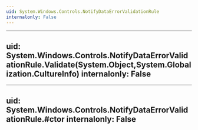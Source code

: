 ```yaml
---
uid: System.Windows.Controls.NotifyDataErrorValidationRule
internalonly: False
---
```


---
uid: System.Windows.Controls.NotifyDataErrorValidationRule.Validate(System.Object,System.Globalization.CultureInfo)
internalonly: False
---

---
uid: System.Windows.Controls.NotifyDataErrorValidationRule.#ctor
internalonly: False
---

